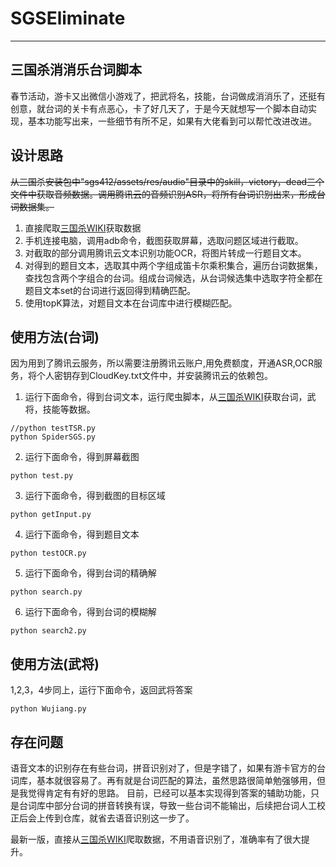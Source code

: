 # SGSEliminate
---
## 三国杀消消乐台词脚本
春节活动，游卡又出微信小游戏了，把武将名，技能，台词做成消消乐了，还挺有创意，就台词的关卡有点恶心，卡了好几天了，于是今天就想写一个脚本自动实现，基本功能写出来，一些细节有所不足，如果有大佬看到可以帮忙改进改进。

## 设计思路
~~从三国杀安装包中"sgs412/assets/res/audio"目录中的skill，victory，dead三个文件中获取音频数据。调用腾讯云的音频识别ASR，将所有台词识别出来，形成台词数据集。~~
1. 直接爬取[三国杀WIKI](https://wiki.biligame.com/msgs/)获取数据
2. 手机连接电脑，调用adb命令，截图获取屏幕，选取问题区域进行截取。
3. 对截取的部分调用腾讯云文本识别功能OCR，将图片转成一行题目文本。
4. 对得到的题目文本，选取其中两个字组成笛卡尔乘积集合，遍历台词数据集，查找包含两个字组合的台词。组成台词候选，从台词候选集中选取字符全都在题目文本set的台词进行返回得到精确匹配。
5. 使用topK算法，对题目文本在台词库中进行模糊匹配。

## 使用方法(台词)
因为用到了腾讯云服务，所以需要注册腾讯云账户,用免费额度，开通ASR,OCR服务，将个人密钥存到CloudKey.txt文件中，并安装腾讯云的依赖包。
1. 运行下面命令，得到台词文本，运行爬虫脚本，从[三国杀WIKI](https://wiki.biligame.com/msgs/)获取台词，武将，技能等数据。
```
//python testTSR.py
python SpiderSGS.py
```

2. 运行下面命令，得到屏幕截图
```
python test.py
```

3. 运行下面命令，得到截图的目标区域
```
python getInput.py
```

4. 运行下面命令，得到题目文本
```
python testOCR.py
```

5. 运行下面命令，得到台词的精确解
```
python search.py
```

6. 运行下面命令，得到台词的模糊解
```
python search2.py
```
## 使用方法(武将)
1,2,3，4步同上，运行下面命令，返回武将答案
```
python Wujiang.py
```


## 存在问题
语音文本的识别存在有些台词，拼音识别对了，但是字错了，如果有游卡官方的台词库，基本就很容易了。再有就是台词匹配的算法，虽然思路很简单勉强够用，但是我觉得肯定有有好的思路。
目前，已经可以基本实现得到答案的辅助功能，只是台词库中部分台词的拼音转换有误，导致一些台词不能输出，后续把台词人工校正后会上传到仓库，就省去语音识别这一步了。

最新一版，直接从[三国杀WIKI](https://wiki.biligame.com/msgs/)爬取数据，不用语音识别了，准确率有了很大提升。

